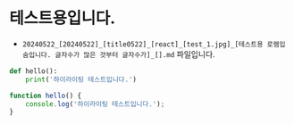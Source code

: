 
# 테스트용입니다.

* `20240522_[20240522]_[title0522]_[react]_[test_1.jpg]_[테스트용 로렘입숨입니다. 글자수가 많은 것부터 글자수가]_[].md` 파일입니다.

```python
def hello():
    print('하이라이팅 테스트입니다.')
```

```javascript
function hello() {
    console.log('하이라이팅 테스트입니다.');
}
```
